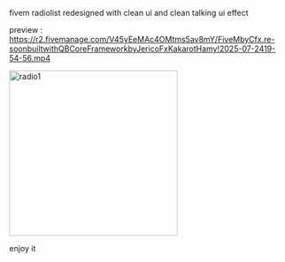 fivem radiolist redesigned with clean ui and clean talking ui effect 

preview : https://r2.fivemanage.com/V45yEeMAc4OMtms5av8mY/FiveMbyCfx.re-soonbuiltwithQBCoreFrameworkbyJericoFxKakarotHamy!2025-07-2419-54-56.mp4

<img width="304" height="299" alt="radio1" src="https://github.com/user-attachments/assets/37648c07-0a02-460c-906b-98238de69f5c" />


enjoy it
